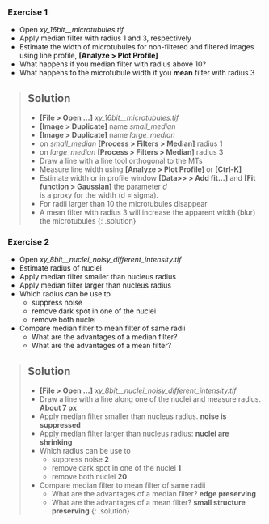 ### Exercise 1
- Open *xy_16bit__microtubules.tif*
- Apply median filter with radius 1 and 3, respectively
- Estimate the width of microtubules for non-filtered and filtered images using line profile, **[Analyze > Plot Profile]**
- What happens if you median filter with radius above 10?
- What happens to the microtubule width if you **mean** filter with radius 3

> ## Solution
>   - **[File > Open ...]** *xy_16bit__microtubules.tif*
>   - **[Image > Duplicate]** name *small_median*
>   - **[Image > Duplicate]** name *large_median*
>   - on *small_median* **[Process > Filters > Median]** radius 1
>   - on *large_median* **[Process > Filters > Median]** radius 3
>   - Draw a line with a line tool orthogonal to the MTs
>   - Measure line width using **[Analyze > Plot Profile]** or **[Ctrl-K]**
>    - Estimate width or in profile window **[Data>> > Add fit...]** and **[Fit function > Gaussian]** the parameter *d*  
>    is a proxy for the width (d = sigma). 
>   - For radii larger than 10 the microtubules disappear
>   - A mean filter with radius 3 will increase the apparent width (blur) the microtubules
{: .solution}

### Exercise 2
- Open *xy_8bit__nuclei_noisy_different_intensity.tif*
- Estimate radius of nuclei
- Apply median filter smaller than nucleus radius
- Apply median filter larger than nucleus radius
- Which radius can be use to
  - suppress noise
  - remove dark spot in one of the nuclei
  - remove both nuclei
- Compare median filter to mean filter of same radii
  - What are the advantages of a median filter?
  - What are the advantages of a mean filter?

> ## Solution
>   - **[File > Open ...]** *xy_8bit__nuclei_noisy_different_intensity.tif*
>   - Draw a line with a line along one of the nuclei and measure radius. **About 7 px**
>   -  Apply median filter smaller than nucleus radius. **noise is suppressed**
>   - Apply median filter larger than nucleus radius: **nuclei are shrinking**
>   - Which radius can be use to
>        - suppress noise **2**
>        - remove dark spot in one of the nuclei **1**
>        - remove both nuclei **20**
>    - Compare median filter to mean filter of same radii
>        - What are the advantages of a median filter? **edge preserving**
>        - What are the advantages of a mean filter? **small structure preserving**
{: .solution}